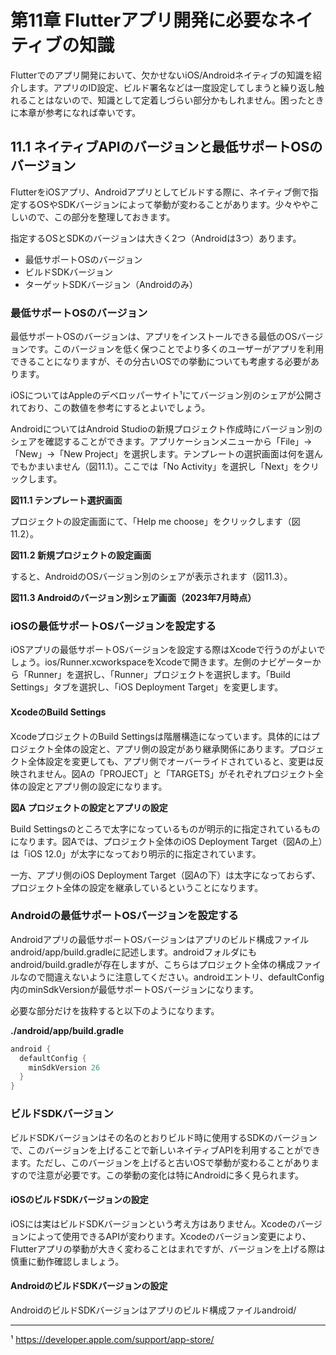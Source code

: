 # 第11章 Flutterアプリ開発に必要なネイティブの知識

Flutterでのアプリ開発において、欠かせないiOS/Androidネイティブの知識を紹介します。アプリのID設定、ビルド署名などは一度設定してしまうと繰り返し触れることはないので、知識として定着しづらい部分かもしれません。困ったときに本章が参考になれば幸いです。

## 11.1 ネイティブAPIのバージョンと最低サポートOSのバージョン

FlutterをiOSアプリ、Androidアプリとしてビルドする際に、ネイティブ側で指定するOSやSDKバージョンによって挙動が変わることがあります。少々ややこしいので、この部分を整理しておきます。

指定するOSとSDKのバージョンは大きく2つ（Androidは3つ）あります。

- 最低サポートOSのバージョン
- ビルドSDKバージョン
- ターゲットSDKバージョン（Androidのみ）

### 最低サポートOSのバージョン

最低サポートOSのバージョンは、アプリをインストールできる最低のOSバージョンです。このバージョンを低く保つことでより多くのユーザーがアプリを利用できることになりますが、その分古いOSでの挙動についても考慮する必要があります。

iOSについてはAppleのデベロッパーサイト¹にてバージョン別のシェアが公開されており、この数値を参考にするとよいでしょう。

AndroidについてはAndroid Studioの新規プロジェクト作成時にバージョン別のシェアを確認することができます。アプリケーションメニューから「File」→「New」→「New Project」を選択します。テンプレートの選択画面は何を選んでもかまいません（図11.1）。ここでは「No Activity」を選択し「Next」をクリックします。

**図11.1 テンプレート選択画面**

プロジェクトの設定画面にて、「Help me choose」をクリックします（図11.2）。

**図11.2 新規プロジェクトの設定画面**

すると、AndroidのOSバージョン別のシェアが表示されます（図11.3）。

**図11.3 Androidのバージョン別シェア画面（2023年7月時点）**

### iOSの最低サポートOSバージョンを設定する

iOSアプリの最低サポートOSバージョンを設定する際はXcodeで行うのがよいでしょう。ios/Runner.xcworkspaceをXcodeで開きます。左側のナビゲーターから「Runner」を選択し、「Runner」プロジェクトを選択します。「Build Settings」タブを選択し、「iOS Deployment Target」を変更します。

#### XcodeのBuild Settings

XcodeプロジェクトのBuild Settingsは階層構造になっています。具体的にはプロジェクト全体の設定と、アプリ側の設定があり継承関係にあります。プロジェクト全体設定を変更しても、アプリ側でオーバーライドされていると、変更は反映されません。図Aの「PROJECT」と「TARGETS」がそれぞれプロジェクト全体の設定とアプリ側の設定になります。

**図A プロジェクトの設定とアプリの設定**

Build Settingsのところで太字になっているものが明示的に指定されているものになります。図Aでは、プロジェクト全体のiOS Deployment Target（図Aの上）は「iOS 12.0」が太字になっており明示的に指定されています。

一方、アプリ側のiOS Deployment Target（図Aの下）は太字になっておらず、プロジェクト全体の設定を継承しているということになります。

### Androidの最低サポートOSバージョンを設定する

Androidアプリの最低サポートOSバージョンはアプリのビルド構成ファイルandroid/app/build.gradleに記述します。androidフォルダにもandroid/build.gradleが存在しますが、こちらはプロジェクト全体の構成ファイルなので間違えないように注意してください。androidエントリ、defaultConfig内のminSdkVersionが最低サポートOSバージョンになります。

必要な部分だけを抜粋すると以下のようになります。

**./android/app/build.gradle**
```gradle
android {
  defaultConfig {
    minSdkVersion 26
  }
}
```

### ビルドSDKバージョン

ビルドSDKバージョンはその名のとおりビルド時に使用するSDKのバージョンで、このバージョンを上げることで新しいネイティブAPIを利用することができます。ただし、このバージョンを上げると古いOSで挙動が変わることがありますので注意が必要です。この挙動の変化は特にAndroidに多く見られます。

#### iOSのビルドSDKバージョンの設定

iOSには実はビルドSDKバージョンという考え方はありません。Xcodeのバージョンによって使用できるAPIが変わります。Xcodeのバージョン変更により、Flutterアプリの挙動が大きく変わることはまれですが、バージョンを上げる際は慎重に動作確認しましょう。

#### AndroidのビルドSDKバージョンの設定

AndroidのビルドSDKバージョンはアプリのビルド構成ファイルandroid/

---

¹ https://developer.apple.com/support/app-store/